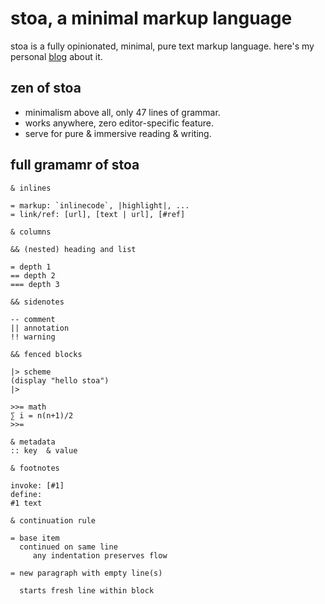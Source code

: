 # stoa, a minimal markup language

stoa is a fully opinionated, minimal, pure text markup language.
here's my personal [blog](https://jonathanyale.github.io/pages/2025/starting_point.html) about it.

## zen of stoa

+ minimalism above all, only 47 lines of grammar.
+ works anywhere, zero editor-specific feature.
+ serve for pure & immersive reading & writing.

## full gramamr of stoa

```stoa
& inlines

= markup: `inlinecode`, |highlight|, ...
= link/ref: [url], [text | url], [#ref]

& columns

&& (nested) heading and list

= depth 1
== depth 2
=== depth 3

&& sidenotes

-- comment
|| annotation
!! warning

&& fenced blocks

|> scheme
(display "hello stoa")
|>

>>= math
∑ i = n(n+1)/2
>>=

& metadata
:: key  & value

& footnotes

invoke: [#1]
define:
#1 text

& continuation rule

= base item
  continued on same line
     any indentation preserves flow

= new paragraph with empty line(s)

  starts fresh line within block
```
